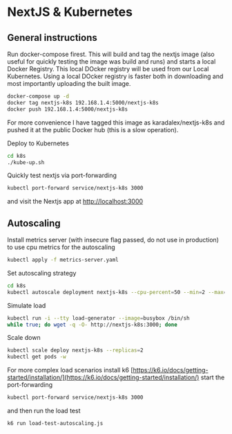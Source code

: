 NextJS & Kubernetes
===================

## General instructions

Run docker-compose firest. This will build and tag the nextjs image (also useful for quickly testing the image was build and runs) and starts a local Docker Registry.
This local DOcker registry will be used from our Local Kubernetes. Using a local DOcker registry is faster both in downloading and most importantly uploading the built image.

```bash
docker-compose up -d
docker tag nextjs-k8s 192.168.1.4:5000/nextjs-k8s
docker push 192.168.1.4:5000/nextjs-k8s
```

For more convenience I have tagged this image as karadalex/nextjs-k8s and pushed it at the public Docker hub (this is a slow operation).

Deploy to Kubernetes
```bash
cd k8s
./kube-up.sh
```

Quickly test nextjs via port-forwarding
```bash
kubectl port-forward service/nextjs-k8s 3000
```

and visit the Nextjs app at [http://localhost:3000](http://localhost:3000)


## Autoscaling

Install metrics server (with insecure flag passed, do not use in production) to use cpu metrics for the autoscaling
```bash
kubectl apply -f metrics-server.yaml
```

Set autoscaling strategy
```bash
cd k8s
kubectl autoscale deployment nextjs-k8s --cpu-percent=50 --min=2 --max=10
```

Simulate load
```bash
kubectl run -i --tty load-generator --image=busybox /bin/sh
while true; do wget -q -O- http://nextjs-k8s:3000; done
```

Scale down
```bash
kubectl scale deploy nextjs-k8s --replicas=2
kubectl get pods -w
```

For more complex load scenarios install k6 [https://k6.io/docs/getting-started/installation/](https://k6.io/docs/getting-started/installation/)
start the port-forwarding
```bash
kubectl port-forward service/nextjs-k8s 3000
```

and then run the load test
```bash
k6 run load-test-autoscaling.js
```